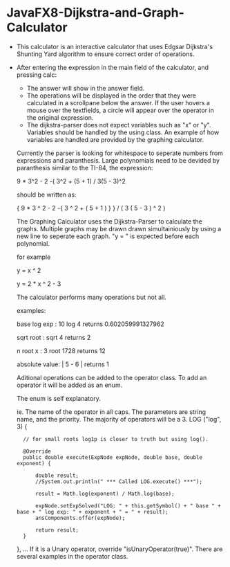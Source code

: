 # JavaFX8-Dijkstra-and-Graph-Calculator

- This calculator is an interactive calculator that uses Edgsar Dijkstra's Shunting Yard algorithm to ensure correct 
order of operations. 
- After entering the expression in the main field of the calculator, and pressing calc: 
  - The answer will show in the answer field.
  - The operations will be displayed in the order that they were calculated in a scrollpane below the answer. If the user
  hovers a mouse over the textfields, a circle will appear over the operator in the original expression. 
  - The dijkstra-parser does not expect variables such as "x" or "y". Variables should be handled by the using class. An
  example of how variables are handled are provided by the graphing calculator.
  
  Currently the parser is looking for whitespace to seperate numbers from expressions and paranthesis. Large polynomials need
  to be devided by paranthesis similar to the TI-84, the expression:
  
  9 * 3^2 - 2 -( 3^2 + (5 + 1) / 3(5 - 3)^2
  
  should be written as: 
  
  { 9 * 3 ^ 2 - 2 -{ 3 ^ 2 + ( 5 + 1 ) } } / ( 3 ( 5 - 3 ) ^ 2 )
  
  The Graphing Calculator uses the Dijkstra-Parser to calculate the graphs. Multiple graphs may be drawn drawn simultainiously
  by using a new line to seperate each graph. "y = " is expected before each polynomial. 
  
  for  example
  
  y = x ^ 2
  
  y = 2 * x ^ 2 - 3
  
  The calculator performs many operations but not all. 
  
  examples:
  
  base log exp  : 10 log 4  returns 0.602059991327962
  
  sqrt root     : sqrt 4    returns 2
  
  n root x      : 3 root 1728  returns 12
  
  absolute value: | 5 - 6 |  returns 1
  
  Aditional operations can be added to the operator class. To add an operator it will be added as an enum.
  
  The enum is self explanatory.
  
  ie.
  The name of the operator in all caps. The parameters are string name, and the priority. The majority of operators will be a       3. 
  LOG ("log", 3) {

        // for small roots log1p is closer to truth but using log().

        @Override
        public double execute(ExpNode expNode, double base, double exponent) {

            double result;
            //System.out.println(" *** Called LOG.execute() ***");

            result = Math.log(exponent) / Math.log(base);

            expNode.setExpSolved("LOG: " + this.getSymbol() + " base " + base + " log exp: " + exponent + " = " + result);
            ansComponents.offer(expNode);

            return result;
        }
    }, ...
    If it is a Unary operator, override "isUnaryOperator(true)". There are several examples in the operator class. 

